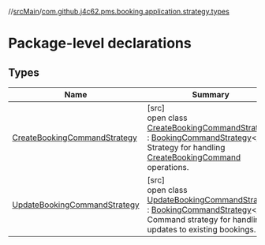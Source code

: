 //[srcMain](../../index.md)/[com.github.j4c62.pms.booking.application.strategy.types](index.md)

# Package-level declarations

## Types

| Name                                                                      | Summary                                                                                                                                                                                                                                                                                                                                                                                                                                                                          |
|---------------------------------------------------------------------------|----------------------------------------------------------------------------------------------------------------------------------------------------------------------------------------------------------------------------------------------------------------------------------------------------------------------------------------------------------------------------------------------------------------------------------------------------------------------------------|
| [CreateBookingCommandStrategy](-create-booking-command-strategy/index.md) | [src]<br>open class [CreateBookingCommandStrategy](-create-booking-command-strategy/index.md) : [BookingCommandStrategy](../com.github.j4c62.pms.booking.application.strategy/-booking-command-strategy/index.md)&lt;[T](../com.github.j4c62.pms.booking.application.strategy/-booking-command-strategy/index.md)&gt; <br>Strategy for handling [CreateBookingCommand](../com.github.j4c62.pms.booking.domain.driver.command.types/-create-booking-command/index.md) operations. |
| [UpdateBookingCommandStrategy](-update-booking-command-strategy/index.md) | [src]<br>open class [UpdateBookingCommandStrategy](-update-booking-command-strategy/index.md) : [BookingCommandStrategy](../com.github.j4c62.pms.booking.application.strategy/-booking-command-strategy/index.md)&lt;[T](../com.github.j4c62.pms.booking.application.strategy/-booking-command-strategy/index.md)&gt; <br>Command strategy for handling updates to existing bookings.                                                                                            |